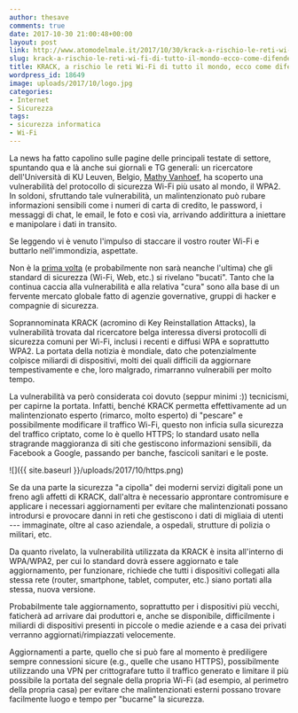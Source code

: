 ```yaml
---
author: thesave
comments: true
date: 2017-10-30 21:00:48+00:00
layout: post
link: http://www.atomodelmale.it/2017/10/30/krack-a-rischio-le-reti-wi-fi-di-tutto-il-mondo-ecco-come-difendersi/
slug: krack-a-rischio-le-reti-wi-fi-di-tutto-il-mondo-ecco-come-difendersi
title: KRACK, a rischio le reti Wi-Fi di tutto il mondo, ecco come difendersi
wordpress_id: 18649
image: uploads/2017/10/logo.jpg
categories:
- Internet
- Sicurezza
tags:
- sicurezza informatica
- Wi-Fi
---
```


La news ha fatto capolino sulle pagine delle principali testate di settore, spuntando qua e là anche sui giornali e TG generali: un ricercatore dell'Università di KU Leuven, Belgio, [Mathy Vanhoef](https://www.eff.org/deeplinks/2017/10/krack-vulnerability-what-you-need-know), ha scoperto una vulnerabilità del protocollo di sicurezza Wi-Fi più usato al mondo, il WPA2. In soldoni, sfruttando tale vulnerabilità, un malintenzionato può rubare informazioni sensibili come i numeri di carta di credito, le password, i messaggi di chat, le email, le foto e così via, arrivando addirittura a iniettare e manipolare i dati in transito.

Se leggendo vi è venuto l'impulso di staccare il vostro router Wi-Fi e buttarlo nell'immondizia, aspettate.

Non è la [prima volta](/2010/11/28/codice-alice-wpa-aperto-il-codice-delle-reti-wireless-di-telecom-parte-i.html) (e probabilmente non sarà neanche l'ultima) che gli standard di sicurezza (Wi-Fi, Web, etc.) si rivelano "bucati". Tanto che la continua caccia alla vulnerabilità e alla relativa "cura" sono alla base di un fervente mercato globale fatto di agenzie governative, gruppi di hacker e compagnie di sicurezza.

Soprannominata KRACK (acromino di Key Reinstallation Attacks), la vulnerabilità trovata dal ricercatore belga interessa diversi protocolli di sicurezza comuni per Wi-Fi, inclusi i recenti e diffusi WPA e soprattutto WPA2. La portata della notizia è mondiale, dato che potenzialmente colpisce miliardi di dispositivi, molti dei quali difficili da aggiornare tempestivamente e che, loro malgrado, rimarranno vulnerabili per molto tempo.

La vulnerabilità va però considerata coi dovuto (seppur minimi :)) tecnicismi, per capirne la portata. Infatti, benché KRACK permetta effettivamente ad un malintenzionato esperto (rimarco, molto esperto) di "pescare" e possibilmente modificare il traffico Wi-Fi, questo non inficia sulla sicurezza del traffico criptato, come lo è quello HTTPS; lo standard usato nella stragrande maggioranza di siti che gestiscono informazioni sensibili, da Facebook a Google, passando per banche, fascicoli sanitari e le poste.

![]({{ site.baseurl }}/uploads/2017/10/https.png)

Se da una parte la sicurezza "a cipolla" dei moderni servizi digitali pone un freno agli affetti di KRACK, dall'altra è necessario approntare contromisure e applicare i necessari aggiornamenti per evitare che malintenzionati possano introdursi e provocare danni in reti che gestiscono i dati di migliaia di utenti --- immaginate, oltre al caso aziendale, a ospedali, strutture di polizia o militari, etc.

Da quanto rivelato, la vulnerabilità utilizzata da KRACK è insita all'interno di WPA/WPA2, per cui lo standard dovrà essere aggiornato e tale aggiornamento, per funzionare, richiede che tutti i dispositivi collegati alla stessa rete (router, smartphone, tablet, computer, etc.) siano portati alla stessa, nuova versione.

Probabilmente tale aggiornamento, soprattutto per i dispositivi più vecchi, faticherà ad arrivare dai produttori e, anche se disponibile, difficilmente i miliardi di dispositivi presenti in piccole o medie aziende e a casa dei privati verranno aggiornati/rimpiazzati velocemente.

Aggiornamenti a parte, quello che si può fare al momento è prediligere sempre connessioni sicure (e.g., quelle che usano HTTPS), possibilmente utilizzando una VPN per crittografare tutto il traffico generato e limitare il più possibile la portata del segnale della propria Wi-Fi (ad esempio, al perimetro della propria casa) per evitare che malintenzionati esterni possano trovare facilmente luogo e tempo per "bucarne" la sicurezza.
